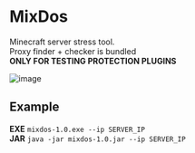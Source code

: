 # MixDos
Minecraft server stress tool. <br>
Proxy finder + checker is bundled <br>
**ONLY FOR TESTING PROTECTION PLUGINS**

![image](https://github.com/MeexReay/mixdos/assets/127148610/714929dd-6342-450e-9915-6e1707ea4acc)

## Example
**EXE**
`mixdos-1.0.exe --ip SERVER_IP`<br>
**JAR**
`java -jar mixdos-1.0.jar --ip SERVER_IP`
